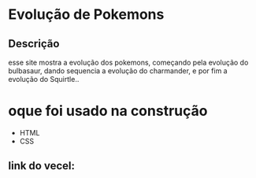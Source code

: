# Evolução de Pokemons
## Descrição
 esse site mostra a evolução dos pokemons, começando pela evolução do bulbasaur, dando sequencia a evolução do charmander, e por fim a evolução do Squirtle..
# oque foi usado na construção
- HTML
- CSS
## link do vecel: 

